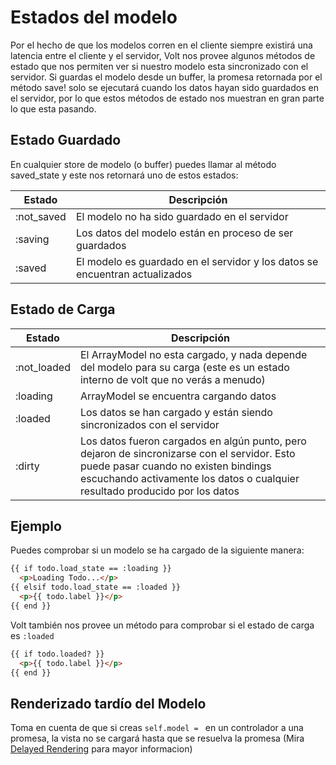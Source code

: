 # Estados del modelo

Por el hecho de que los modelos corren en el cliente siempre existirá una latencia entre el cliente y el servidor, Volt nos provee algunos métodos de estado que nos permiten ver si nuestro modelo esta sincronizado con el servidor. Si guardas el modelo desde un buffer, la promesa retornada por el método save! solo se ejecutará cuando los datos hayan sido guardados en el servidor, por lo que estos métodos de estado nos muestran en gran parte lo que esta pasando.

## Estado Guardado

En cualquier store de modelo (o buffer) puedes llamar al método saved_state y este nos retornará uno de estos estados:

| Estado    | Descripción                                                           |
|-----------|-----------------------------------------------------------------------|
| :not_saved | El modelo no ha sido guardado en el servidor                            |
| :saving    | Los datos del modelo están en proceso de ser guardados                       |
| :saved     | El modelo es guardado en el servidor y los datos se encuentran actualizados   |

## Estado de Carga

| Estado    | Descripción                                                           |
|-----------|-----------------------------------------------------------------------|
| :not_loaded| El ArrayModel no esta cargado, y nada depende del modelo para su carga (este es un estado interno de volt que no verás a menudo) |
| :loading   | ArrayModel se encuentra cargando datos                     |
| :loaded    | Los datos se han cargado y están siendo sincronizados con el servidor    |
| :dirty     | Los datos fueron cargados en algún punto, pero dejaron de sincronizarse con el servidor. Esto puede pasar cuando no existen bindings escuchando activamente los datos o cualquier resultado producido por los datos |

## Ejemplo

Puedes comprobar si un modelo se ha cargado de la siguiente manera:

```html
{{ if todo.load_state == :loading }}
  <p>Loading Todo...</p>
{{ elsif todo.load_state == :loaded }}
  <p>{{ todo.label }}</p>
{{ end }}
```

Volt también nos provee un método para comprobar si el estado de carga es ```:loaded```

```html
{{ if todo.loaded? }}
  <p>{{ todo.label }}</p>
{{ end }}
```

## Renderizado tardío del Modelo

Toma en cuenta de que si creas ```self.model = ``` en un controlador a una promesa, la vista no se cargará hasta que se resuelva la promesa (Mira [Delayed Rendering](docs/delayed_rendering.md) para mayor informacion)


